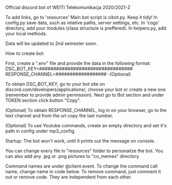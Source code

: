 Official discord bot of WEITI Telekomunikacja 2020/2021-Z

To add links, go to 'resources'
Main bot script is cibot.py. Keep it tidy!
In config.py save data, such as relative paths, server settings, etc.
In 'cogs' directory, add your modules (class structure is preffered).
In helpers.py, add your local methods.

Data will be updated to 2nd semester soon.


How to create bot:

First, create a ".env" file and provide the data in the following format:
DSC_BOT_KEY=#################################
RESPONSE_CHANNEL=##################                              -(Optional)

To obtain DSC_BOT_KEY, go to your bot site on discord.com/developers/applications/,
choose your bot or create a new one (remember to provide admin permission).
Next go to Bot section and under TOKEN section click button "Copy".

(Optional) To obtain RESPONSE_CHANNEL, log in on your browser,
go to the text channel and from the url copy the last number.

(Optional) To use Youtube commands, create an empty directory and set it's path in config under mp3_config.

Startup: The bot won't work, until it prints out the message on console.

You can change every file in "resources" folder to personalize the bot.
You can also add any .jpg or .png pictures to "co_memes" directory.

Command names are under @client.event. To change the command call name, change name in code below.
To remove command, just comment it out or remove code. They are independent from each other.
